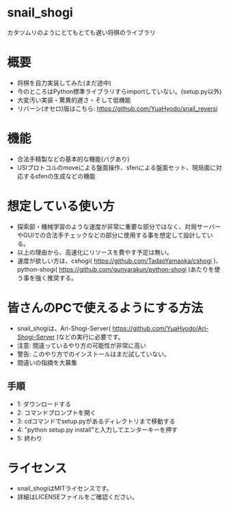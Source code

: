 # snail_shogi
カタツムリのようにとてもとても遅い将棋のライブラリ

# 概要
- 将棋を自力実装してみた(まだ途中)
- 今のところはPython標準ライブラリすらimportしていない。(setup.py以外)
- 大変汚い実装・驚異的遅さ・そして低機能
- リバーシ(オセロ)版はこちら: https://github.com/YuaHyodo/snail_reversi

# 機能
- 合法手精製などの基本的な機能(バグあり)
- USIプロトコルのmoveによる盤面操作、sfenによる盤面セット、現局面に対応するsfenの生成などの機能

# 想定している使い方
- 探索部・機械学習のような速度が非常に重要な部分ではなく、対局サーバーやGUIでの合法手チェックなどの部分に使用する事を想定して設計している。
- 以上の理由から、高速化にリソースを費やす予定は無い。
- 速度が欲しい方は、cshogi( https://github.com/TadaoYamaoka/cshogi )、
python-shogi( https://github.com/gunyarakun/python-shogi )あたりを使う事を強く推奨する。

# 皆さんのPCで使えるようにする方法
- snail_shogiは、Ari-Shogi-Server( https://github.com/YuaHyodo/Ari-Shogi-Server )などの実行に必要です。
- 注意: 間違っているやり方の可能性が非常に高い
- 警告: このやり方でのインストールはまだ試していない。
- 間違いの指摘を大募集

## 手順
- 1: ダウンロードする
- 2: コマンドプロンプトを開く
- 3: cdコマンドでsetup.pyがあるディレクトリまで移動する
- 4: "python setup.py install"と入力してエンターキーを押す
- 5: 終わり

# ライセンス
- snail_shogiはMITライセンスです。
- 詳細はLICENSEファイルをご確認ください。
